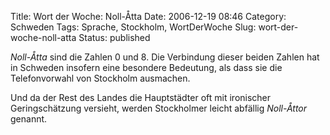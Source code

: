 Title: Wort der Woche: Noll-Åtta
Date: 2006-12-19 08:46
Category: Schweden
Tags: Sprache, Stockholm, WortDerWoche
Slug: wort-der-woche-noll-atta
Status: published

*Noll-Åtta* sind die Zahlen 0 und 8. Die Verbindung dieser beiden Zahlen
hat in Schweden insofern eine besondere Bedeutung, als dass sie die
Telefonvorwahl von Stockholm ausmachen.

Und da der Rest des Landes die Hauptstädter oft mit ironischer
Geringschätzung versieht, werden Stockholmer leicht abfällig
*Noll-Åttor* genannt.

